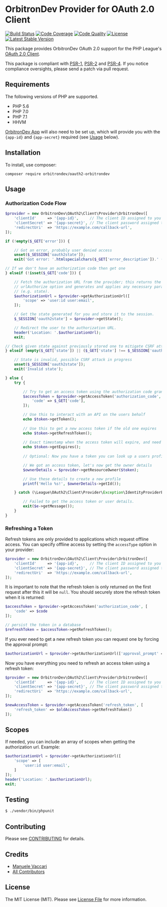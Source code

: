 # OrbitronDev Provider for OAuth 2.0 Client

[![Build Status](https://img.shields.io/travis/OrbitronDev/oauth2-orbitrondev.svg)](https://travis-ci.org/OrbitronDev/oauth2-orbitrondev)
[![Code Coverage](https://img.shields.io/coveralls/orbitrondev/oauth2-orbitrondev.svg)](https://coveralls.io/r/OrbitronDev/oauth2-orbitrondev)
[![Code Quality](https://img.shields.io/scrutinizer/g/orbitrondev/oauth2-orbitrondev.svg)](https://scrutinizer-ci.com/g/orbitrondev/oauth2-orbitrondev/)
[![License](https://img.shields.io/packagist/l/orbitrondev/oauth2-orbitrondev.svg)](https://github.com/orbitrondev/oauth2-orbitrondev/blob/master/LICENSE.md)
[![Latest Stable Version](https://img.shields.io/packagist/v/orbitrondev/oauth2-orbitrondev.svg)](https://packagist.org/packages/orbitrondev/oauth2-orbitrondev)

This package provides OrbitronDev OAuth 2.0 support for the PHP League's [OAuth 2.0 Client](https://github.com/thephpleague/oauth2-client).

This package is compliant with [PSR-1][], [PSR-2][] and [PSR-4][]. If you notice compliance oversights, please send
a patch via pull request.

[PSR-1]: https://github.com/php-fig/fig-standards/blob/master/accepted/PSR-1-basic-coding-standard.md
[PSR-2]: https://github.com/php-fig/fig-standards/blob/master/accepted/PSR-2-coding-style-guide.md
[PSR-4]: https://github.com/php-fig/fig-standards/blob/master/accepted/PSR-4-autoloader.md

## Requirements

The following versions of PHP are supported.

* PHP 5.6
* PHP 7.0
* PHP 7.1
* HHVM

[OrbitronDev App](https://account.orbitrondev.org/p/developer-create-application) will also need to be set up, which will provide you with the `{app-id}` and `{app-secret}` required (see [Usage](#usage) below).

## Installation

To install, use composer:

```
composer require orbitrondev/oauth2-orbitrondev
```

## Usage

### Authorization Code Flow

```php
$provider = new OrbitronDev\OAuth2\Client\Provider\OrbitronDev([
    'clientId'     => '{app-id}',     // The client ID assigned to you by the provider
    'clientSecret' => '{app-secret}', // The client password assigned to you by the provider
    'redirectUri'  => 'https://example.com/callback-url',
]);

if (!empty($_GET['error'])) {

    // Got an error, probably user denied access
    unset($_SESSION['oauth2state']);
    exit('Got error: '.htmlspecialchars($_GET['error_description']).' ('.htmlspecialchars($_GET['error']).')');

// If we don't have an authorization code then get one
} elseif (!isset($_GET['code'])) {

    // Fetch the authorization URL from the provider; this returns the
    // urlAuthorize option and generates and applies any necessary parameters
    // (e.g. state).
    $authorizationUrl = $provider->getAuthorizationUrl([
        'scope' => 'user:id user:email',
    ]);

    // Get the state generated for you and store it to the session.
    $_SESSION['oauth2state'] = $provider->getState();

    // Redirect the user to the authorization URL.
    header('Location: '.$authorizationUrl);
    exit;

// Check given state against previously stored one to mitigate CSRF attack
} elseif (empty($_GET['state']) || ($_GET['state'] !== $_SESSION['oauth2state'])) {

    // State is invalid, possible CSRF attack in progress
    unset($_SESSION['oauth2state']);
    exit('Invalid state');

} else {
    try {

        // Try to get an access token using the authorization code grant.
        $accessToken = $provider->getAccessToken('authorization_code', [
            'code' => $_GET['code'],
        ]);

        // Use this to interact with an API on the users behalf
        echo $token->getToken();
    
        // Use this to get a new access token if the old one expires
        echo $token->getRefreshToken();
    
        // Exact timestamp when the access token will expire, and need refreshing
        echo $token->getExpires();
    
        // Optional: Now you have a token you can look up a users profile data

        // We got an access token, let's now get the owner details
        $ownerDetails = $provider->getResourceOwner($token);

        // Use these details to create a new profile
        printf('Hello %s!', $ownerDetails->getId());

    } catch (\League\OAuth2\Client\Provider\Exception\IdentityProviderException $e) {

        // Failed to get the access token or user details.
        exit($e->getMessage());
    }
}
```

### Refreshing a Token

Refresh tokens are only provided to applications which request offline access. You can specify offline access by setting the `accessType` option in your provider:

```php
$provider = new OrbitronDev\OAuth2\Client\Provider\OrbitronDev([
    'clientId'     => '{app-id}',     // The client ID assigned to you by the provider
    'clientSecret' => '{app-secret}', // The client password assigned to you by the provider
    'redirectUri'  => 'https://example.com/callback-url',
]);
```

It is important to note that the refresh token is only returned on the first request after this it will be `null`. You should securely store the refresh token when it is returned:

```php
$accessToken = $provider->getAccessToken('authorization_code', [
    'code' => $code
]);

// persist the token in a database
$refreshToken = $accessToken->getRefreshToken();
```

If you ever need to get a new refresh token you can request one by forcing the approval prompt:

```php
$authorizationUrl = $provider->getAuthorizationUrl(['approval_prompt' => 'force']);
```

Now you have everything you need to refresh an access token using a refresh token:

```php
$provider = new OrbitronDev\OAuth2\Client\Provider\OrbitronDev([
    'clientId'     => '{app-id}',     // The client ID assigned to you by the provider
    'clientSecret' => '{app-secret}', // The client password assigned to you by the provider
    'redirectUri'  => 'https://example.com/callback-url',
]);

$newAccessToken = $provider->getAccessToken('refresh_token', [
    'refresh_token' => $oldAccessToken->getRefreshToken()
]);
```

## Scopes

If needed, you can include an array of scopes when getting the authorization url. Example:

```php
$authorizationUrl = $provider->getAuthorizationUrl([
    'scope' => [
        'user:id user:email',
    ]
]);
header('Location: '.$authorizationUrl);
exit;
```

## Testing

```bash
$ ./vendor/bin/phpunit
```

## Contributing

Please see [CONTRIBUTING](https://github.com/OrbitronDev/oauth2-orbitrondev/blob/master/CONTRIBUTING.md) for details.


## Credits

- [Manuele Vaccari](https://github.com/D3strukt0r)
- [All Contributors](https://github.com/OrbitronDev/oauth2-orbitrondev/contributors)


## License

The MIT License (MIT). Please see [License File](https://github.com/OrbitronDev/oauth2-orbitrondev/blob/master/LICENSE.md) for more information.

